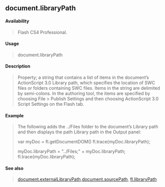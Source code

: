 ## document.libraryPath

#### Availability

> Flash CS4 Professional.

#### Usage

> document.libraryPath

#### Description

> Property; a string that contains a list of items in the document’s ActionScript 3.0 Library path, which specifies the location of SWC files or folders containing SWC files. Items in the string are delimited by semi-colons. In the authoring tool, the items are specified by choosing File \> Publish Settings and then choosing ActionScript 3.0 Script Settings on the Flash tab.

#### Example

> The following adds the ../Files folder to the document’s Library path and then displays the path Library path in the Output panel:
>
> var myDoc = fl.getDocumentDOM() fl.trace(myDoc.libraryPath);
>
> myDoc.libraryPath = "../Files;" + myDoc.libraryPath; fl.trace(myDoc.libraryPath);

#### See also

> [document.externalLibraryPath](#_bookmark194),[document.sourcePath](#_bookmark321), [fl.libraryPath](#_bookmark501)
